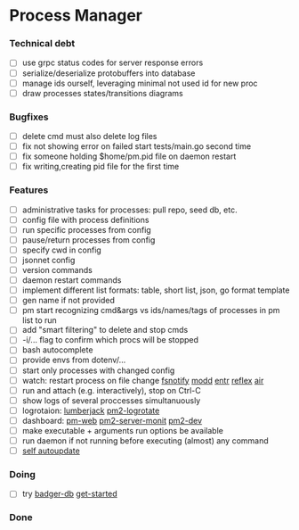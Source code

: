 # Process Manager

### Technical debt

- [ ] use grpc status codes for server response errors  
- [ ] serialize/deserialize protobuffers into database  
- [ ] manage ids ourself, leveraging minimal not used id for new proc  
- [ ] draw processes states/transitions diagrams  

### Bugfixes

- [ ] delete cmd must also delete log files  
- [ ] fix not showing error on failed start tests/main.go second time  
- [ ] fix someone holding $home/pm.pid file on daemon restart  
- [ ] fix writing,creating pid file for the first time  

### Features

- [ ] administrative tasks for processes: pull repo, seed db, etc.  
- [ ] config file with process definitions  
- [ ] run specific processes from config  
- [ ] pause/return processes from config  
- [ ] specify cwd in config  
- [ ] jsonnet config  
- [ ] version commands  
- [ ] daemon restart commands  
- [ ] implement different list formats: table, short list, json, go format template  
- [ ] gen name if not provided  
- [ ] pm start recognizing cmd&args vs ids/names/tags of processes in pm list to run  
- [ ] add "smart filtering" to delete and stop cmds  
- [ ] -i/... flag to confirm which procs will be stopped  
- [ ] bash autocomplete  
- [ ] provide envs from dotenv/...  
- [ ] start only processes with changed config  
- [ ] watch: restart process on file change [fsnotify](https://github.com/fsnotify/fsnotify) [modd](https://github.com/cortesi/modd) [entr](https://github.com/eradman/entr) [reflex](https://github.com/cespare/reflex) [air](https://github.com/cosmtrek/air)  
- [ ] run and attach (e.g. interactively), stop on Ctrl-C  
- [ ] show logs of several proccesses simultanuously  
- [ ] logrotaion: [lumberjack](https://github.com/natefinch/lumberjack) [pm2-logrotate](https://github.com/keymetrics/pm2-logrotate)  
- [ ] dashboard: [pm-web](https://github.com/VividCortex/pm-web) [pm2-server-monit](https://github.com/keymetrics/pm2-server-monit) [pm2-dev](https://github.com/Unitech/pm2-dev)  
- [ ] make executable + arguments run options be available  
- [ ] run daemon if not running before executing (almost) any command  
- [ ] [self autoupdate](https://developers.redhat.com/articles/2022/11/14/3-ways-embed-commit-hash-go-programs)  

### Doing

- [ ] try [badger-db](https://github.com/dgraph-io/badger) [get-started](https://dgraph.io/docs/badger/get-started/)  

### Done


